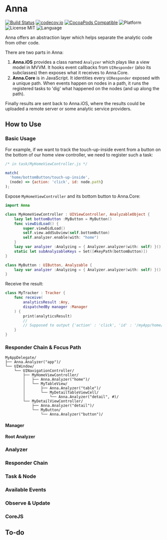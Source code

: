 
# Anna

[![Build Status](https://img.shields.io/travis/coppercash/Anna/master.svg)](https://travis-ci.org/coppercash/Anna)
[![codecov.io](https://codecov.io/gh/coppercash/Anna/branch/master/graphs/badge.svg)](https://codecov.io/github/coppercash/Anna)
[![CocoaPods Compatible](https://img.shields.io/cocoapods/v/Anna.svg)](https://cocoapods.org/pods/Anna)
![Platform](https://img.shields.io/cocoapods/p/Anna.svg)
![License MIT](https://img.shields.io/cocoapods/l/Anna.svg)
![Language](https://img.shields.io/badge/language-Swift%20|%20ObjC-green.svg)

Anna offers an abstraction layer which helps separate the analytic code from other code.

There are two parts in Anna:

1. **Anna.iOS** provides a class named `Analyzer` which plays like a view model in MVVM. It hooks event callbacks from `UIResponder` (also its subclasses) then exposes what it receives to Anna.Core.
2. **Anna.Core** is in JavaScript. It identities every `UIResponder` exposed with a unique path. When events happen on nodes in a path, it runs the registered tasks to 'dig' what happened on the nodes (and up along the path). 

Finally results are sent back to Anna.iOS, where the results could be uploaded a remote server or some analytic service providers.


## How to Use

### Basic Usage

For example, if we want to track the touch-up-inside event from a button on the bottom of our home view controller, we need to register such a task:

```javascript
/* in task/MyHomeViewController.js */

match(
  'home/bottomButton/touch-up-inside',
  (node) => {action: 'click', id: node.path}
);
```

Expose `MyHomeViewController` and its bottom button to Anna.Core:

```swift
import Anna

class MyHomeViewController : UIViewController, AnalyzableObject {
    lazy let bottomButton :MyButton = MyButton()
    func viewDidLoad() {
        super.viewDidLoad()
        self.view.addSubview(self.bottomButton)
        self.analyzer.enable(with: "home")
    }
    lazy var analyzer :Analyzing = { Analyzer.analyzer(with: self) }()
    static let subAnalyzableKeys = Set([#keyPath(bottomButton)])
}

class MyButton : UIButton, Analyzable {
    lazy var analyzer :Analyzing = { Analyzer.analyzer(with: self) }()
}
```

Receive the result:

```swift
class MyTracker : Tracker {
    func receive(
        analyticsResult :Any,
        dispatchedBy manager :Manager
    ) {
        print(analyticsResult)
        //
        // Supposed to output {'action' : 'click', 'id' : '/myApp/home/bottomButton'}
    }
}
```

### Responder Chain & Focus Path

```
MyAppDelegate/
├── Anna.Analyzer("app")/
└── UIWindow/
    └── UINavigationController/
        ├── MyHomeViewController/
        │   ├── Anna.Analyzer("home")/
        │   └── MyTableView/
        │       ├── Anna.Analyzer("table")/
        │       └── MyDetailTableViewCell/
        │           └── Anna.Analyzer("detail", #)/
        └── MyDetailViewController/
            ├── Anna.Analyzer("detail")/
            └── MyButton/
                └── Anna.Analyzer("button")/
```

#### Manager

#### Root Analyzer

### Analyzer 

### Responder Chain

### Task & Node

### Available Events

### Observe & Update

### CoreJS

## To-do

